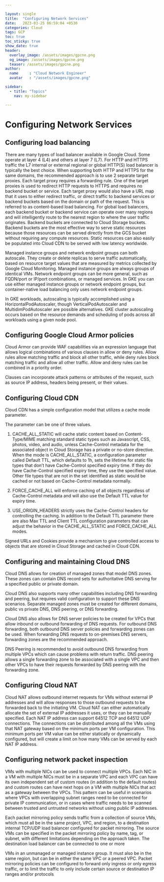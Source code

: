 ```yaml
---

layout: single
title:  "Configuring Network Services"
date:   2023-03-25 06:59:04 +0530
categories: Cloud
tags: GCP
toc: true
toc_sticky: true
show_date: true
header:
  overlay_image: /assets/images/gpcne.png
  og_image: /assets/images/gpcne.png
  teaser: /assets/images/gpcne.png
author:
  name     : "Cloud Network Engineer"
  avatar   : "/assets/images/gpcne.png"

sidebar:
  - title: "Topics"
    nav: my-sidebar

---
```


# Configuring Network Services

## Configuring load balancing
There are many types of load balancer available in Google Cloud. Some operate at layer 4 (L4) and others at layer 7 (L7). For HTTP and HTTPS traffic the L7 internal or external regional or global HTTP(S) load balancer is typically the best choice.
When supporting both HTTP and HTTPS for the same domains, the recommended approach is to use 2 separate target proxies. Each target proxy requires a forwarding rule. One of the target proxies is used to redirect HTTP requests to HTTPS and requires no backend bucket or service. Each target proxy would also have a URL map that it uses to either redirect traffic, or direct traffic to backend services or backend buckets based on the domain or path of the request. This is referred to as content-based load balancing.
For global load balancers, each backend bucket or backend service can operate over many regions and will intelligently route to the nearest region to where the user traffic originates. Backend buckets are connected to Cloud Storage buckets. Backend buckets are the most effective way to serve static resources because those resources can be served directly from the GCS bucket without requiring any compute resources. Static resources can also easily be populated into Cloud CDN to be served with low latency worldwide.

Managed instance groups and network endpoint groups can both autoscale. They create or delete replicas to serve traffic automatically, based on resource target values that are measured by metrics collected by Google Cloud Monitoring. Managed instance groups are always groups of identical VMs. Network endpoint groups can be more general, such as FQDN/port or IP/port combinations, or managed services. In GKE you can use either managed instance groups or network endpoint groups, but container-native load balancing only uses network endpoint groups.

In GKE workloads, autoscaling is typically accomplished using a HorizontalPodAutoscaler, though VerticalPodAutoscaler and MultidimPodAutoscaler are possible alternatives. GKE cluster autoscaling occurs based on the resource demands and scheduling of pods across all workloads using a given node pool.

## Configuring Google Cloud Armor policies

Cloud Armor can provide WAF capabilities via an expression language that allows logical combinations of various clauses in allow or deny rules. Allow rules allow matching traffic and block all other traffic, while deny rules block matching traffic and allow all other traffic. Allow and deny rules can be combined in a priority order.

Clauses can incorporate attack patterns or attributes of the request, such as source IP address, headers being present, or their values.

## Configuring Cloud CDN

Cloud CDN has a simple configuration model that utilizes a cache mode parameter.

The parameter can be one of three values.

1. CACHE_ALL_STATIC will cache static content based on Content-Type/MIME matching standard static types such as Javascript, CSS, photos, video, and audio, unless Cache-Control metadata for the associated object in Cloud Storage has a private or no-store directive. When the mode is CACHE_ALL_STATIC, a configuration parameter called Default TTL, which defaults to 1h, sets the lifetime for static file types that don’t have Cache-Control specified expiry time. If they do have Cache-Control specified expiry time, they use the specified value. Other file types that are not in the set identified as static would be cached or not based on Cache-Control metadata normally.

2. FORCE_CACHE_ALL will enforce caching of all objects regardless of Cache-Control metadata and will also use the Default TTL value for expiry time.

3. USE_ORIGIN_HEADERS strictly uses the Cache-Control headers for controlling the caching. In addition to the Default TTL parameter there are also Max TTL and Client TTL configuration parameters that can adjust the behavior in the CACHE_ALL_STATIC and FORCE_CACHE_ALL modes.

Signed URLs and Cookies provide a mechanism to give controlled access to objects that are stored in Cloud Storage and cached in Cloud CDN.



## Configuring and maintaining Cloud DNS

Cloud DNS allows for creation of managed zones that model DNS zones. These zones can contain DNS record sets for authoritative DNS serving for a specified public or private domain.

Cloud DNS also supports many other capabilities including DNS forwarding and peering, but requires valid configuration to support these DNS scenarios. Separate managed zones must be created for different domains, public vs private DNS, DNS peering, or DNS forwarding.

Cloud DNS also allows for DNS server policies to be created for VPCs that allow inbound or outbound forwarding of DNS requests. For outbound DNS forwarding, both outbound DNS server policies and forwarding zones can be used. When forwarding DNS requests to on-premises DNS servers, forwarding zones are the recommended approach.



DNS Peering is recommended to avoid outbound DNS forwarding from multiple VPCs which can cause problems with return traffic. DNS peering allows a single forwarding zone to be associated with a single VPC and then other VPCs to have their requests forwarded by DNS peering with the forwarding zone.



## Configuring Cloud NAT

Cloud NAT allows outbound internet requests for VMs without external IP addresses and will allow responses to those outbound requests to be forwarded back to the initiating VM. Cloud NAT can either automatically allocate the set of external IP addresses it uses, or they can be manually specified. Each NAT IP address can support 64512 TCP and 64512 UDP connections. The connections can be distributed among all the VMs using that NAT gateway based on the minimum ports per VM configuration. This minimum ports per VM value can be either statically or dynamically configured, but will create a limit on how many VMs can be served by each NAT IP address.



## Configuring network packet inspection

VMs with multiple NICs can be used to connect multiple VPCs. Each NIC in a VM with multiple NICs must be in a separate VPC and each VPC can have its own independent set of custom routes (in addition to the default routes) and custom routes can have next hops on a VM with multiple NICs that act as a gateway between the VPCs. This pattern can be useful in scenarios where VPCs with overlapping subnet ranges need to be connected for private IP communication, or in cases where traffic needs to be scanned between trusted and untrusted networks without using public IP addresses.



Each packet mirroring policy sends traffic from a collection of source VMs, which must all be in the same project, VPC, and region, to a destination internal TCP/UDP load balancer configured for packet mirroring. The source VMs can be specified in the packet mirroring policy by name, tag, or subnet, with different limitations depending on the approach taken. The destination load balancer can be connected to one or more

VMs in an unmanaged or managed instance group. It must also be in the same region, but can be in either the same VPC or a peered VPC. Packet mirroring policies can be configured to forward only ingress or only egress traffic, or to limit the traffic to only include certain source or destination IP ranges and/or protocols

